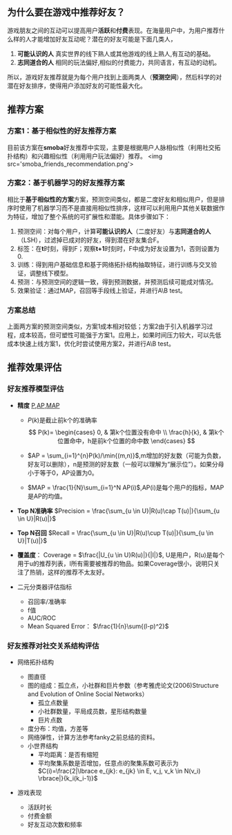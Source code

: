 

## 为什么要在游戏中推荐好友？
游戏朋友之间的互动可以提高用户**活跃**和**付费**表现。在海量用户中，为用户推荐什么样的人才能增加好友互动呢？潜在的好友可能是下面几类人，

1. **可能认识的人** 真实世界的线下熟人或其他游戏的线上熟人,有互动的基础。
2. **志同道合的人** 相同的玩法偏好,相似的付费能力，共同语言，有互动的动机。

所以，游戏好友推荐就是为每个用户找到上面两类人（**预测空间**），然后科学的对潜在好友排序，使得用户添加好友的可能性最大化。

## 推荐方案


### 方案1：基于相似性的好友推荐方案
目前该方案在**smoba**好友推荐中实现，主要是根据用户人脉相似性（利用社交拓扑结构）和兴趣相似性（利用用户玩法偏好）推荐。
<img src='smoba_friends_recommendation.png'\>

### 方案2：基于机器学习的好友推荐方案

相比于**基于相似性的方案**方案，预测空间类似，都是二度好友和相似用户，但是排序时使用了机器学习而不是直接用相似性排序，这样可以利用用户其他关联数据作为特征，增加了整个系统的可扩展性和潜能。具体步骤如下：

1. 预测空间：对每个用户，计算**可能认识的人**（二度好友）与**志同道合的人**（LSH），过滤掉已成对的好友，得到潜在好友集合F。
2. 标签：在**t**时刻，得到F；观察**t+1**时刻时，F中成为好友设置为1，否则设置为0.
3. 训练：得到用户基础信息和基于网络拓扑结构抽取特征，进行训练与交叉验证，调整线下模型。
4. 预测：与预测空间的逻辑一致，得到预测数据，并预测后续可能成对情况。
5. 效果验证：通过MAP，召回等手段线上验证，并进行A\B test。

### 方案总结

上面两方案的预测空间类似，方案1成本相对较低；方案2由于引入机器学习过程，成本较高，但可塑性可能强于方案1。应用上，如果时间压力较大，可以先低成本快速上线方案1，优化时尝试使用方案2，并进行A\B test。


## 推荐效果评估

### 好友推荐模型评估

* **精度** [P,AP,MAP](https://www.kaggle.com/wiki/MeanAveragePrecision)

	* $P(k)$是截止前k个的准确率
  $$
    P(k)=
    \begin{cases}
      0, & 第k个位置没有命中 \\
      \frac{h}{k}, & 第k个位置命中，h是前k个位置的命中数
    \end{cases}
  $$

	* $AP = \sum_{i=1}^{n}P(k)/\min{(m,n)}$,m增加的好友数（可能为负数，好友可以删除），n是预测的好友数（一般可以理解为“展示位”）。如果分母小于等于0，AP设置为0。

	* $MAP = \frac{1}{N}\sum_{i=1}^N AP(i)$,AP(i)是每个用户的指标，MAP是AP的均值。

* **Top N准确率** $Precision = \frac{\sum_{u \in U}|R(u)\cap T(u)|}{\sum_{u \in U}|R(u)|}$

* **Top N召回** $Recall = \frac{\sum_{u \in U}|R(u)\cup T(u)|}{\sum_{u \in U}|T(u)|}$
* **覆盖度**： Coverage = $\frac{|U_{u \in U}R(u)|}{|I|}$, U是用户，R(u)是每个用于u的推荐列表，I所有需要被推荐的物品。如果Coverage很小，说明只关注了热销，这样的推荐不太友好。

* 二元分类器评估指标
	* 召回率/准确率
	* f值
	* AUC/ROC
	* Mean Squared Error： $\frac{1}{n}\sum{(l-p)^2}$

### 好友推荐对社交关系结构评估

* 网络拓扑结构
	* 图直径
	* 图的组成：孤立点，小社群和巨片参数（参考雅虎论文(2006)Structure and Evolution of Online Social Networks）
		* 孤立点数量
		* 小社群数量，平局成员数，星形结构数量
		* 巨片点数
	* 度分布：均值，方差等
	* 网络弹性，计算方法参考fanky之前总结的资料。
	* 小世界结构
		* 平均距离：是否有缩短
		* 平均聚集系数是否增加，任意点i的聚集系数可表示为$C(i)=\frac{2|\lbrace e_{jk}: e_{jk} \in E, v_j, v_k \in N(v_i) \rbrace|}{k_i(k_i-1)}$

* 游戏表现
	* 活跃时长
	* 付费金额
	* 好友互动次数和频率

